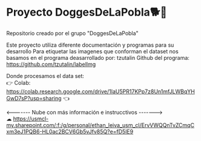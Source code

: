 # Proyecto DoggesDeLaPobla🐕🦴
Repositorio creado por el grupo "DoggesDeLaPobla"<br>

Este proyecto utiliza diferente documentación y programas para su desarrollo 
Para etiquetar las imagenes que conforman el dataset nos basamos en el programa deasarrollado por: tzutalin
Github del programa: https://github.com/tzutalin/labelImg

Donde procesamos el data set:<br>
  👉 Colab: https://colab.research.google.com/drive/1IaU5PR17KPp7z8Un1mfJLWBqYHGwD7sP?usp=sharing 👈
  

<------- Nube con más información e instrucctivos -------><br>
☁ https://usmcl-my.sharepoint.com/:f:/g/personal/ethan_leiva_usm_cl/ErvVWQQnTvZCmqCxm3eJ1PQB6-HL0ac2BCV6Gb5vJfv85Q?e=fD5lE9

